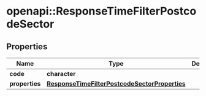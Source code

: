 # openapi::ResponseTimeFilterPostcodeSector


## Properties
Name | Type | Description | Notes
------------ | ------------- | ------------- | -------------
**code** | **character** |  | 
**properties** | [**ResponseTimeFilterPostcodeSectorProperties**](ResponseTimeFilterPostcodeSectorProperties.md) |  | 


